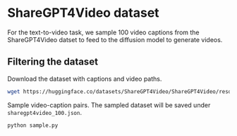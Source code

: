 # ShareGPT4Video dataset

For the text-to-video task, we sample 100 video captions from the ShareGPT4Video datset to feed to the diffusion model to generate videos.

## Filtering the dataset

Download the dataset with captions and video paths.

```sh
wget https://huggingface.co/datasets/ShareGPT4Video/ShareGPT4Video/resolve/main/sharegpt4video_40k.jsonl
```

Sample video-caption pairs. The sampled dataset will be saved under `sharegpt4video_100.json`.

```sh
python sample.py
```
